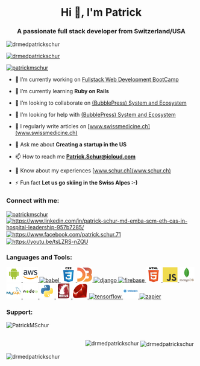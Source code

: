 <h1 align="center">Hi 👋, I'm Patrick</h1>
<h3 align="center">A passionate full stack developer from Switzerland/USA</h3>

<p align="left"> <img src="https://komarev.com/ghpvc/?username=drmedpatrickschur&label=Profile%20views&color=0e75b6&style=flat" alt="drmedpatrickschur" /> </p>

<p align="left"> <a href="https://github.com/ryo-ma/github-profile-trophy"><img src="https://github-profile-trophy.vercel.app/?username=drmedpatrickschur" alt="drmedpatrickschur" /></a> </p> 

<p align="left"> <a href="https://twitter.com/patrickmschur" target="blank"><img src="https://img.shields.io/twitter/follow/patrickmschur?logo=twitter&style=for-the-badge" alt="patrickmschur" /></a> </p>

- 🔭 I’m currently working on [Fullstack Web Development BootCamp](https://github.com/DrmedPatrickSchur)

- 🌱 I’m currently learning **Ruby on Rails**

- 👯 I’m looking to collaborate on [(BubblePress) System and Ecosystem](https://github.com/theCwind)

- 🤝 I’m looking for help with [(BubblePress) System and Ecosystem](https://github.com/theCwind)

- 📝 I regularly write articles on [www.swissmedicine.ch](www.swissmedicine.ch)

- 💬 Ask me about **Creating a startup in the US**

- 📫 How to reach me **Patrick.Schur@icloud.com**

- 📄 Know about my experiences [www.schur.ch](www.schur.ch)

- ⚡ Fun fact **Let us go skiing in the Swiss Alpes :-)**

<h3 align="left">Connect with me:</h3>
<p align="left">
<a href="https://twitter.com/patrickmschur" target="blank"><img align="center" src="https://raw.githubusercontent.com/rahuldkjain/github-profile-readme-generator/master/src/images/icons/Social/twitter.svg" alt="patrickmschur" height="30" width="40" /></a>
<a href="https://linkedin.com/in/https://www.linkedin.com/in/patrick-schur-md-emba-scm-eth-cas-in-hospital-leadership-957b7285/" target="blank"><img align="center" src="https://raw.githubusercontent.com/rahuldkjain/github-profile-readme-generator/master/src/images/icons/Social/linked-in-alt.svg" alt="https://www.linkedin.com/in/patrick-schur-md-emba-scm-eth-cas-in-hospital-leadership-957b7285/" height="30" width="40" /></a>
<a href="https://fb.com/https://www.facebook.com/patrick.schur.71" target="blank"><img align="center" src="https://raw.githubusercontent.com/rahuldkjain/github-profile-readme-generator/master/src/images/icons/Social/facebook.svg" alt="https://www.facebook.com/patrick.schur.71" height="30" width="40" /></a>
<a href="https://youtu.be/tsLZRS-nZQU" target="blank"><img align="center" src="https://raw.githubusercontent.com/rahuldkjain/github-profile-readme-generator/master/src/images/icons/Social/youtube.svg" alt="https://youtu.be/tsLZRS-nZQU" height="30" width="40" /></a>
</p>

<h3 align="left">Languages and Tools:</h3>
<p align="left"> <a href="https://developer.android.com" target="_blank" rel="noreferrer"> <img src="https://raw.githubusercontent.com/devicons/devicon/master/icons/android/android-original-wordmark.svg" alt="android" width="40" height="40"/> </a> <a href="https://aws.amazon.com" target="_blank" rel="noreferrer"> <img src="https://raw.githubusercontent.com/devicons/devicon/master/icons/amazonwebservices/amazonwebservices-original-wordmark.svg" alt="aws" width="40" height="40"/> </a> <a href="https://babeljs.io/" target="_blank" rel="noreferrer"> <img src="https://www.vectorlogo.zone/logos/babeljs/babeljs-icon.svg" alt="babel" width="40" height="40"/> </a> <a href="https://www.w3schools.com/css/" target="_blank" rel="noreferrer"> <img src="https://raw.githubusercontent.com/devicons/devicon/master/icons/css3/css3-original-wordmark.svg" alt="css3" width="40" height="40"/> </a> <a href="https://d3js.org/" target="_blank" rel="noreferrer"> <img src="https://raw.githubusercontent.com/devicons/devicon/master/icons/d3js/d3js-original.svg" alt="d3js" width="40" height="40"/> </a> <a href="https://www.djangoproject.com/" target="_blank" rel="noreferrer"> <img src="https://cdn.worldvectorlogo.com/logos/django.svg" alt="django" width="40" height="40"/> </a> <a href="https://firebase.google.com/" target="_blank" rel="noreferrer"> <img src="https://www.vectorlogo.zone/logos/firebase/firebase-icon.svg" alt="firebase" width="40" height="40"/> </a> <a href="https://www.w3.org/html/" target="_blank" rel="noreferrer"> <img src="https://raw.githubusercontent.com/devicons/devicon/master/icons/html5/html5-original-wordmark.svg" alt="html5" width="40" height="40"/> </a> <a href="https://developer.mozilla.org/en-US/docs/Web/JavaScript" target="_blank" rel="noreferrer"> <img src="https://raw.githubusercontent.com/devicons/devicon/master/icons/javascript/javascript-original.svg" alt="javascript" width="40" height="40"/> </a> <a href="https://www.mongodb.com/" target="_blank" rel="noreferrer"> <img src="https://raw.githubusercontent.com/devicons/devicon/master/icons/mongodb/mongodb-original-wordmark.svg" alt="mongodb" width="40" height="40"/> </a> <a href="https://www.mysql.com/" target="_blank" rel="noreferrer"> <img src="https://raw.githubusercontent.com/devicons/devicon/master/icons/mysql/mysql-original-wordmark.svg" alt="mysql" width="40" height="40"/> </a> <a href="https://nodejs.org" target="_blank" rel="noreferrer"> <img src="https://raw.githubusercontent.com/devicons/devicon/master/icons/nodejs/nodejs-original-wordmark.svg" alt="nodejs" width="40" height="40"/> </a> <a href="https://www.python.org" target="_blank" rel="noreferrer"> <img src="https://raw.githubusercontent.com/devicons/devicon/master/icons/python/python-original.svg" alt="python" width="40" height="40"/> </a> <a href="https://rubyonrails.org" target="_blank" rel="noreferrer"> <img src="https://raw.githubusercontent.com/devicons/devicon/master/icons/rails/rails-original-wordmark.svg" alt="rails" width="40" height="40"/> </a> <a href="https://www.ruby-lang.org/en/" target="_blank" rel="noreferrer"> <img src="https://raw.githubusercontent.com/devicons/devicon/master/icons/ruby/ruby-original.svg" alt="ruby" width="40" height="40"/> </a> <a href="https://www.tensorflow.org" target="_blank" rel="noreferrer"> <img src="https://www.vectorlogo.zone/logos/tensorflow/tensorflow-icon.svg" alt="tensorflow" width="40" height="40"/> </a> <a href="https://webpack.js.org" target="_blank" rel="noreferrer"> <img src="https://raw.githubusercontent.com/devicons/devicon/d00d0969292a6569d45b06d3f350f463a0107b0d/icons/webpack/webpack-original-wordmark.svg" alt="webpack" width="40" height="40"/> </a> <a href="https://zapier.com" target="_blank" rel="noreferrer"> <img src="https://www.vectorlogo.zone/logos/zapier/zapier-icon.svg" alt="zapier" width="40" height="40"/> </a> </p>

<h3 align="left">Support:</h3>
<p><a href="https://www.buymeacoffee.com/PatrickMSchur"> <img align="left" src="https://cdn.buymeacoffee.com/buttons/v2/default-yellow.png" height="50" width="210" alt="PatrickMSchur" /></a></p><br><br>

<p><img align="left" src="https://github-readme-stats.vercel.app/api/top-langs?username=drmedpatrickschur&show_icons=true&locale=en&layout=compact" alt="drmedpatrickschur" /></p>

<p>&nbsp;<img align="center" src="https://github-readme-stats.vercel.app/api?username=drmedpatrickschur&show_icons=true&locale=en" alt="drmedpatrickschur" /></p>

<p><img align="center" src="https://github-readme-streak-stats.herokuapp.com/?user=drmedpatrickschur&" alt="drmedpatrickschur" /></p>
